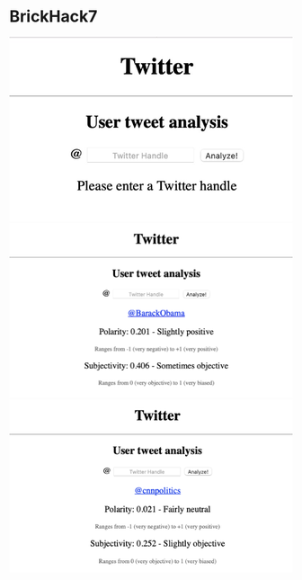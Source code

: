 # BrickHack7
![](website%20interface.png)
![](Screen%20Shot%202021-02-21%20at%209.33.01%20AM.png)
![](Screen%20Shot%202021-02-21%20at%2011.14.00%20AM.png)
